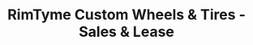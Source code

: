 ---
title: "RimTyme Custom Wheels & Tires - Sales & Lease"
url: /richmond/rimtyme-custom-wheels-and-tires-sales-and-lease/
shop: car parts
---